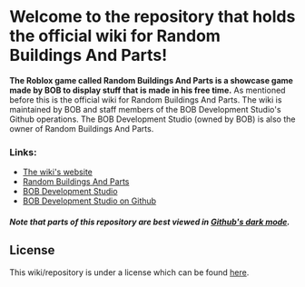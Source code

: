 # Welcome to the repository that holds the official wiki for Random Buildings And Parts!

**The Roblox game called Random Buildings And Parts is a showcase game made by BOB to display stuff that is made in his free time.** As mentioned before this is the official wiki for Random Buildings And Parts. The wiki is maintained by BOB and staff members of the BOB Development Studio's Github operations. The BOB Development Studio (owned by BOB) is also the owner of Random Buildings And Parts.

### Links:

* [The wiki's website](https://bobdevstudio.github.io/RBAP-WIki/)
* [Random Buildings And Parts](https://www.roblox.com/games/6033036061/)
* [BOB Development Studio](https://www.roblox.com/groups/8499452/)
* [BOB Development Studio on Github](https://github.com/BOBDevStudio)

##### Note that parts of this repository are best viewed in [Github's dark mode](https://github.com/settings/appearance).

## **License**

This wiki/repository is under a license which can be found [here](https://github.com/BOBDevStudio/RBAP-Wiki/blob/Wiki/License).
